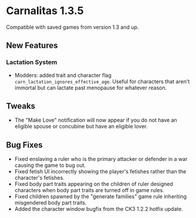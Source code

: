 # Carnalitas 1.3.5

Compatible with saved games from version 1.3 and up.

## New Features

### Lactation System

* Modders: added trait and character flag `carn_lactation_ignores_effective_age`. Useful for characters that aren't immortal but can lactate past menopause for whatever reason.

## Tweaks

* The "Make Love" notification will now appear if you do not have an eligible spouse or concubine but have an eligible lover.

## Bug Fixes

* Fixed enslaving a ruler who is the primary attacker or defender in a war causing the game to bug out.
* Fixed fetish UI incorrectly showing the player's fetishes rather than the character's fetishes.
* Fixed body part traits appearing on the children of ruler designed characters when body part traits are turned off in game rules.
* Fixed children spawned by the "generate families" game rule inheriting misgendered body part traits.
* Added the character window bugfix from the CK3 1.2.2 hotfix update.